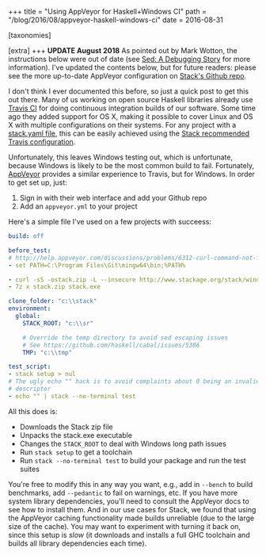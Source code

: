 +++
title = "Using AppVeyor for Haskell+Windows CI"
path = "/blog/2016/08/appveyor-haskell-windows-ci"
date = 2016-08-31

[taxonomies]

[extra]
+++
__UPDATE August 2018__ As pointed out by Mark Wotton, the instructions below were out of date (see [Sed: A Debugging Story](https://www.fpcomplete.com/blog/2018/06/sed-a-debugging-story) for more information). I've updated the contents below, but for future readers: please see the more up-to-date AppVeyor configuration on [Stack's Github repo](https://github.com/commercialhaskell/stack/blob/stable/doc/appveyor.yml).

I don't think I ever documented this before, so just a quick post to get this
out there. Many of us working on open source Haskell libraries already use
[Travis CI](https://travis-ci.org/) for doing continuous integration builds of
our software. Some time ago they added support for OS X, making it possible to
cover Linux and OS X with multiple configurations on their systems. For any
project with a [stack.yaml
file](https://docs.haskellstack.org/en/stable/yaml_configuration/), this can be
easily achieved using the [Stack recommended Travis
configuration](https://docs.haskellstack.org/en/stable/GUIDE/#travis-with-caching).

Unfortunately, this leaves Windows testing out, which is unfortunate, because Windows is likely to be the most common build to fail. Fortunately, [AppVeyor](https://www.appveyor.com/) provides a similar experience to Travis, but for Windows. In order to get set up, just:

1. Sign in with their web interface and add your Github repo
2. Add an `appveyor.yml` to your project

Here's a simple file I've used on a few projects with succeess:

```yaml
build: off

before_test:
# http://help.appveyor.com/discussions/problems/6312-curl-command-not-found
- set PATH=C:\Program Files\Git\mingw64\bin;%PATH%

- curl -sS -ostack.zip -L --insecure http://www.stackage.org/stack/windows-i386
- 7z x stack.zip stack.exe

clone_folder: "c:\\stack"
environment:
  global:
    STACK_ROOT: "c:\\sr"

    # Override the temp directory to avoid sed escaping issues
    # See https://github.com/haskell/cabal/issues/5386
    TMP: "c:\\tmp"

test_script:
- stack setup > nul
# The ugly echo "" hack is to avoid complaints about 0 being an invalid file
# descriptor
- echo "" | stack --no-terminal test
```

All this does is:

* Downloads the Stack zip file
* Unpacks the stack.exe executable
* Changes the `STACK_ROOT` to deal with Windows long path issues
* Run `stack setup` to get a toolchain
* Run `stack --no-terminal test` to build your package and run the test suites

You're free to modify this in any way you want, e.g., add in `--bench` to build
benchmarks, add `--pedantic` to fail on warnings, etc. If you have more system
library dependencies, you'll need to consult the AppVeyor docs to see how to
install them. And in our use cases for Stack, we found that using the AppVeyor
caching functionality made builds unreliable (due to the large size of the
cache). You may want to experiment with turning it back on, since this setup is
_slow_ (it downloads and installs a full GHC toolchain and builds all library
dependencies each time).

